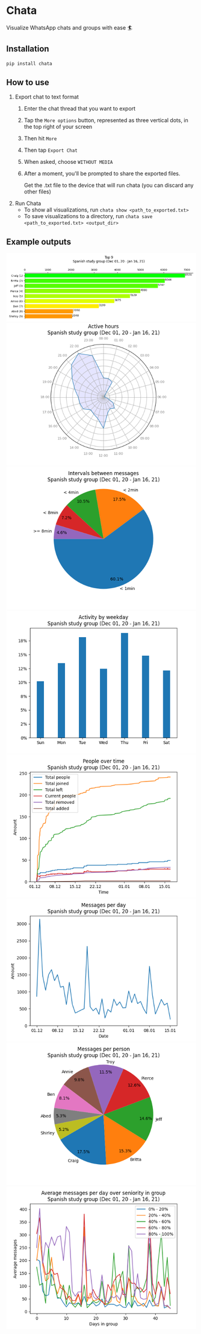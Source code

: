 # Chata
Visualize WhatsApp chats and groups with ease 🏄

## Installation
```bash
pip install chata
```

## How to use
1. Export chat to text format
   1. Enter the chat thread that you want to export
   2. Tap the `More options` button, represented as three vertical dots, in the top right of your screen
   3. Then hit `More`
   4. Then tap `Export Chat`
   5. When asked, choose `WITHOUT MEDIA`
   6. After a moment, you'll be prompted to share the exported files.
     
      Get the .txt file to the device that will run chata (you can discard any other files)
2. Run Chata
   - To show all visualizations, run `chata show <path_to_exported.txt>`
   - To save visualizations to a directory, run `chata save <path_to_exported.txt> <output_dir>`

## Example outputs
![](images/Leaderboard.png)
![](images/FrequentHours.png)
![](images/CommonIntervals.png)
![](images/FrequentDays.png)
![](images/PeopleOverTime.png)
![](images/MessagesPerDay.png)
![](images/MostActive.png)
![](images/AverageMessagesOverTimeInGroup.png)
